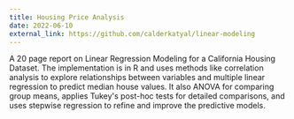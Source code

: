 ```yaml
---
title: Housing Price Analysis
date: 2022-06-10
external_link: https://github.com/calderkatyal/linear-modeling
---
```


A 20 page report on Linear Regression Modeling for a California Housing Dataset. The implementation is in R and uses methods like correlation analysis to explore relationships between variables and multiple linear regression to predict median house values. It also ANOVA for comparing group means, applies Tukey's post-hoc tests for detailed comparisons, and uses stepwise regression to refine and improve the predictive models.

<!--more-->